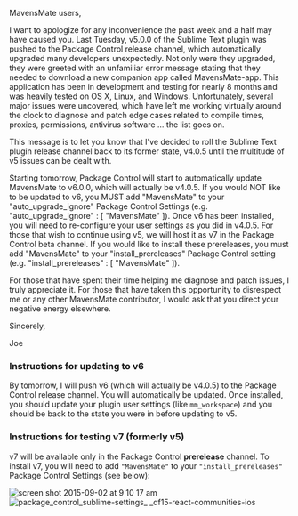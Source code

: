 MavensMate users,

I want to apologize for any inconvenience the past week and a half may have caused you. Last Tuesday, v5.0.0 of the Sublime Text plugin was pushed to the Package Control release channel, which automatically upgraded many developers unexpectedly. Not only were they upgraded, they were greeted with an unfamiliar error message stating that they needed to download a new companion app called MavensMate-app. This application has been in development and testing for nearly 8 months and was heavily tested on OS X, Linux, and Windows. Unfortunately, several major issues were uncovered, which have left me working virtually around the clock to diagnose and patch edge cases related to compile times, proxies, permissions, antivirus software ... the list goes on. 

This message is to let you know that I've decided to roll the Sublime Text plugin release channel back to its former state, v4.0.5 until the multitude of v5 issues can be dealt with.

Starting tomorrow, Package Control will start to automatically update MavensMate to v6.0.0, which will actually be v4.0.5. If you would NOT like to be updated to v6, you MUST add "MavensMate" to your "auto_upgrade_ignore" Package Control Settings (e.g. "auto_upgrade_ignore" : [ "MavensMate" ]). Once v6 has been installed, you will need to re-configure your user settings as you did in v4.0.5. For those that wish to continue using v5, we will host it as v7 in the Package Control beta channel. If you would like to install these prereleases, you must add "MavensMate" to your "install_prereleases" Package Control setting (e.g. "install_prereleases" : [ "MavensMate" ]).

For those that have spent their time helping me diagnose and patch issues, I truly appreciate it. For those that have taken this opportunity to disrespect me or any other MavensMate contributor, I would ask that you direct your negative energy elsewhere.

Sincerely,

Joe

### Instructions for updating to v6

By tomorrow, I will push v6 (which will actually be v4.0.5) to the Package Control release channel. You will automatically be updated. Once installed, you should update your plugin user settings (like `mm_workspace`) and you should be back to the state you were in before updating to v5.

### Instructions for testing v7 (formerly v5)

v7 will be available only in the Package Control **prerelease** channel. To install v7, you will need to add `"MavensMate"` to your `"install_prereleases"` Package Control Settings (see below):

![screen shot 2015-09-02 at 9 10 17 am](https://cloud.githubusercontent.com/assets/54157/9632003/79242b02-5152-11e5-8672-d91bb549cee6.png)
![package_control_sublime-settings_ _df15-react-communities-ios](https://cloud.githubusercontent.com/assets/54157/9632015/8cf6d800-5152-11e5-925e-627995a4aef5.png)
